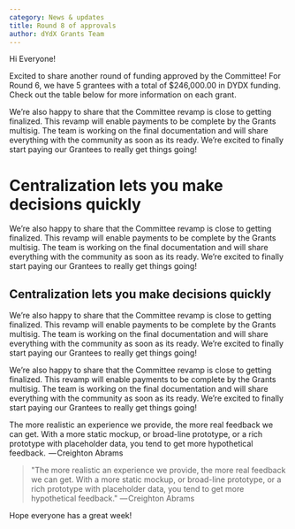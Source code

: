 ```yaml
---
category: News & updates
title: Round 8 of approvals
author: dYdX Grants Team
---
```


Hi Everyone!

Excited to share another round of funding approved by the Committee! For Round 6, we have 5 grantees with a total of $246,000.00 in DYDX funding. Check out the table below for more information on each grant.

We’re also happy to share that the Committee revamp is close to getting finalized. This revamp will enable payments to be complete by the Grants multisig. The team is working on the final documentation and will share everything with the community as soon as its ready. We’re excited to finally start paying our Grantees to really get things going!

# Centralization lets you make decisions quickly

We’re also happy to share that the Committee revamp is close to getting finalized. This revamp will enable payments to be complete by the Grants multisig. The team is working on the final documentation and will share everything with the community as soon as its ready. We’re excited to finally start paying our Grantees to really get things going!

## Centralization lets you make decisions quickly

We’re also happy to share that the Committee revamp is close to getting finalized. This revamp will enable payments to be complete by the Grants multisig. The team is working on the final documentation and will share everything with the community as soon as its ready. We’re excited to finally start paying our Grantees to really get things going!

We’re also happy to share that the Committee revamp is close to getting finalized. This revamp will enable payments to be complete by the Grants multisig. The team is working on the final documentation and will share everything with the community as soon as its ready. We’re excited to finally start paying our Grantees to really get things going!

The more realistic an experience we provide, the more real feedback we can get. With a more static mockup, or broad-line prototype, or a rich prototype with placeholder data, you tend to get more hypothetical feedback.
 — Creighton Abrams

> "The more realistic an experience we provide, the more real feedback we can get. With a more static mockup, or broad-line prototype, or a rich prototype with placeholder data, you tend to get more hypothetical feedback." — Creighton Abrams

Hope everyone has a great week!
